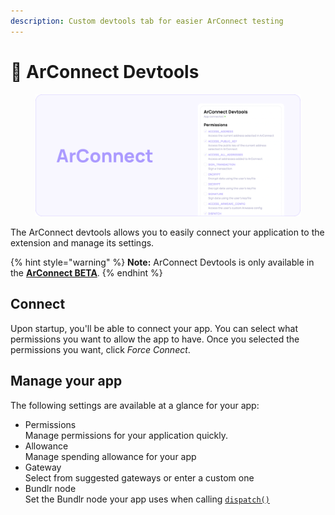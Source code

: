 ```yaml
---
description: Custom devtools tab for easier ArConnect testing
---
```


# 🦔 ArConnect Devtools

<div data-full-width="false">

<figure><img src="../.gitbook/assets/Docs-Devtools.png" alt=""><figcaption></figcaption></figure>

</div>

The ArConnect devtools allows you to easily connect your application to the extension and manage its settings.

{% hint style="warning" %}
**Note:** ArConnect Devtools is only available in the [**ArConnect BETA**](beta.md).
{% endhint %}

## Connect

Upon startup, you'll be able to connect your app. You can select what permissions you want to allow the app to have. Once you selected the permissions you want, click _Force Connect_.

## Manage your app

The following settings are available at a glance for your app:

* Permissions \
  Manage permissions for your application quickly.
* Allowance \
  Manage spending allowance for your app
* Gateway \
  Select from suggested gateways or enter a custom one
* Bundlr node \
  Set the Bundlr node your app uses when calling [`dispatch()`](../api/dispatch.md)
